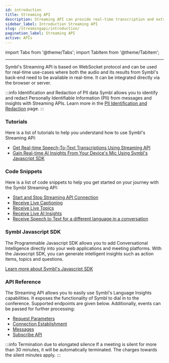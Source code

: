 ```yaml
---
id: introduction
title: Streaming API
description: Streaming API can provide real-time transcription and extract actionable insights from your conversations. Learn how to implement Symbl.ai’s Streaming API now.
sidebar_label: Introduction Streaming API
slug: /streamingapi/introduction/
pagination_label: Streaming API
active: APIs 
---
```


<head>
    <title>How to Implement Streaming API</title>
</head>

import Tabs from '@theme/Tabs';
import TabItem from '@theme/TabItem';

---

Symbl's Streaming API is based on WebSocket protocol and can be used for real-time use-cases where both the audio and its results from Symbl's back-end need to be available in real-time. It can be integrated directly via the browser or server.

:::info Identification and Redaction of PII data
Symbl allows you to identify and redact Personally Identifiable Information (PII) from messages and insights with Streaming APIs. Learn more in the [PII Identification and Redaction](/docs/concepts/redaction-pii) page.
:::

### Tutorials

Here is a list of tutorials to help you understand how to use Symbl's Streaming API:

- [Get Real-time Speech-To-Text Transcriptions Using Streaming API](/docs/streamingapi/tutorials/receive-ai-insights-from-your-web-browser)
- [Gain Real-time AI Insights From Your Device's Mic Using Symbl's Javascript SDK](/docs/javascript-sdk/tutorials/receive-ai-insights-from-your-computer)

### Code Snippets

Here is a list of code snippets to help you get started on your journey with the Symbl Streaming API:

- [Start and Stop Streaming API Connection](/docs/streamingapi/code-snippets/start-and-stop-connection)
- [Receive Live Captioning](/docs/streamingapi/code-snippets/receive-live-captioning)
- [Receive Live Topics](/docs/streamingapi/code-snippets/receive-live-topics)
- [Receive Live AI Insights](/docs/streamingapi/code-snippets/receive-live-insights/)
- [Receive Speech to Text for a different language in a conversation](/docs/streamingapi/code-snippets/receive-speech-to-text-for-different-languages)


### Symbl Javascript SDK

The Programmable Javascript SDK allows you to add Conversational Intelligence directly into your web applications and meeting platforms. With the Javascript SDK, you can generate intelligent insights such as action items, topics and questions.

[Learn more about Symbl's Javascript SDK](/docs/javascript-sdk/introduction)

### API Reference

The Streaming API allows you to easily use Symbl's Language Insights capabilities. It exposes the functionality of Symbl to dial in to the conference. Supported endpoints are given below. Additionally, events can be passed for further processing:

- [Request Parameters](/docs/streaming-api/api-reference#request-parameters)
- [Connection Establishment](/docs/streaming-api/api-reference#connection-establishment)
- [Messages](/docs/streaming-api/api-reference#messages)
- [Subscribe API](/docs/subscribe-api)

:::info Termination due to elongated silence
If a meeting is silent for more than 30 minutes, it will be automatically terminated. The charges towards the silent minutes apply.
:::
